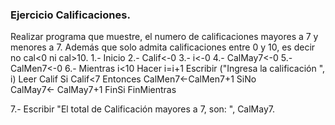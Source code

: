 ### Ejercicio Calificaciones.
Realizar programa que muestre, el numero de calificaciones mayores a 7 y menores a 7. Además que solo admita calificaciones entre 0 y 10, es decir no cal<0 ni cal>10.
1.- Inicio
2.- Calif<-0
3.- i<-0
4.- CalMay7<-0
5.- CalMen7<-0
6.- 
Mientras i<10 Hacer 
	i=i+1
	Escribir ("Ingresa la calificación ", i)
	Leer Calif
Si Calif<7 Entonces
	CalMen7<-CalMen7+1
SiNo 	
CalMay7<- CalMay7+1
FinSi
FinMientras

7.- Escribir "El total de Calificación mayores a 7, son: ", CalMay7.


